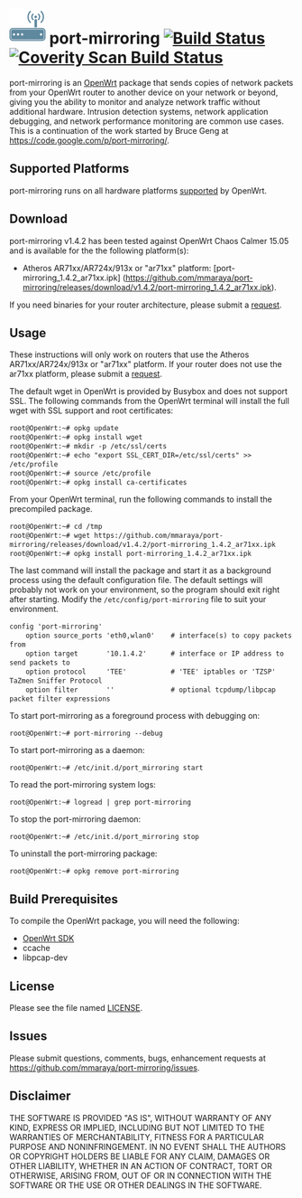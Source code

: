 ![port-mirroring logo](icon.png "port-mirroring") port-mirroring [![Build Status](https://travis-ci.org/mmaraya/port-mirroring.svg?branch=master)](https://travis-ci.org/mmaraya/port-mirroring) [![Coverity Scan Build Status](https://scan.coverity.com/projects/6700/badge.svg)](https://scan.coverity.com/projects/mmaraya-port-mirroring)
==============

port-mirroring is an [OpenWrt](https://openwrt.org) package that sends copies of network packets from your OpenWrt router to another device on your network or beyond, giving you the ability to monitor and analyze network traffic without additional hardware. Intrusion detection systems, network application debugging, and network performance monitoring are common use cases. This is a continuation of the work started by Bruce Geng at https://code.google.com/p/port-mirroring/.

Supported Platforms
-------------------

port-mirroring runs on all hardware platforms [supported](http://wiki.openwrt.org/toh/start) by OpenWrt. 

Download
--------
port-mirroring v1.4.2 has been tested against OpenWrt Chaos Calmer 15.05 and is available for the the following platform(s):
* Atheros AR71xx/AR724x/913x or "ar71xx" platform: [port-mirroring_1.4.2_ar71xx.ipk] (https://github.com/mmaraya/port-mirroring/releases/download/v1.4.2/port-mirroring_1.4.2_ar71xx.ipk). 

If you need binaries for your router architecture, please submit a [request](https://github.com/mmaraya/port-mirroring/issues). 


Usage
-----
These instructions will only work on routers that use the Atheros AR71xx/AR724x/913x or "ar71xx" platform. If your router does not use the ar71xx platform, please submit a [request](https://github.com/mmaraya/port-mirroring/issues).

The default wget in OpenWrt is provided by Busybox and does not support SSL. The following commands from the OpenWrt terminal will install the full wget with SSL support and root certificates:
```
root@OpenWrt:~# opkg update
root@OpenWrt:~# opkg install wget
root@OpenWrt:~# mkdir -p /etc/ssl/certs
root@OpenWrt:~# echo "export SSL_CERT_DIR=/etc/ssl/certs" >> /etc/profile
root@OpenWrt:~# source /etc/profile
root@OpenWrt:~# opkg install ca-certificates
```

From your OpenWrt terminal, run the following commands to install the precompiled package.
```
root@OpenWrt:~# cd /tmp
root@OpenWrt:~# wget https://github.com/mmaraya/port-mirroring/releases/download/v1.4.2/port-mirroring_1.4.2_ar71xx.ipk
root@OpenWrt:~# opkg install port-mirroring_1.4.2_ar71xx.ipk
```
The last command will install the package and start it as a background process using the default configuration file. The default settings will probably not work on your environment, so the program should exit right after starting. Modify the `/etc/config/port-mirroring` file to suit your environment.
```
config 'port-mirroring'
    option source_ports 'eth0,wlan0'    # interface(s) to copy packets from
    option target       '10.1.4.2'      # interface or IP address to send packets to
    option protocol     'TEE'           # 'TEE' iptables or 'TZSP' TaZmen Sniffer Protocol 
    option filter       ''              # optional tcpdump/libpcap packet filter expressions
```
To start port-mirroring as a foreground process with debugging on:
```
root@OpenWrt:~# port-mirroring --debug
```
To start port-mirroring as a daemon:
```
root@OpenWrt:~# /etc/init.d/port_mirroring start
```
To read the port-mirroring system logs:
```
root@OpenWrt:~# logread | grep port-mirroring
```
To stop the port-mirroring daemon:
```
root@OpenWrt:~# /etc/init.d/port_mirroring stop
```
To uninstall the port-mirroring package:
```
root@OpenWrt:~# opkg remove port-mirroring
```

Build Prerequisites
-------------------

To compile the OpenWrt package, you will need the following:

   * [OpenWrt SDK](http://wiki.openwrt.org/doc/howto/obtain.firmware.sdk)
   * ccache
   * libpcap-dev

License
-------

Please see the file named [LICENSE](https://github.com/mmaraya/port-mirroring/blob/master/LICENSE). 

Issues
------

Please submit questions, comments, bugs, enhancement requests at https://github.com/mmaraya/port-mirroring/issues.

Disclaimer
----------

THE SOFTWARE IS PROVIDED "AS IS", WITHOUT WARRANTY OF ANY KIND, EXPRESS OR IMPLIED, INCLUDING BUT NOT LIMITED TO THE WARRANTIES OF MERCHANTABILITY, FITNESS FOR A PARTICULAR PURPOSE AND NONINFRINGEMENT. IN NO EVENT SHALL THE AUTHORS OR COPYRIGHT HOLDERS BE LIABLE FOR ANY CLAIM, DAMAGES OR OTHER LIABILITY, WHETHER IN AN ACTION OF CONTRACT, TORT OR OTHERWISE, ARISING FROM, OUT OF OR IN CONNECTION WITH THE SOFTWARE OR THE USE OR OTHER DEALINGS IN THE SOFTWARE.

